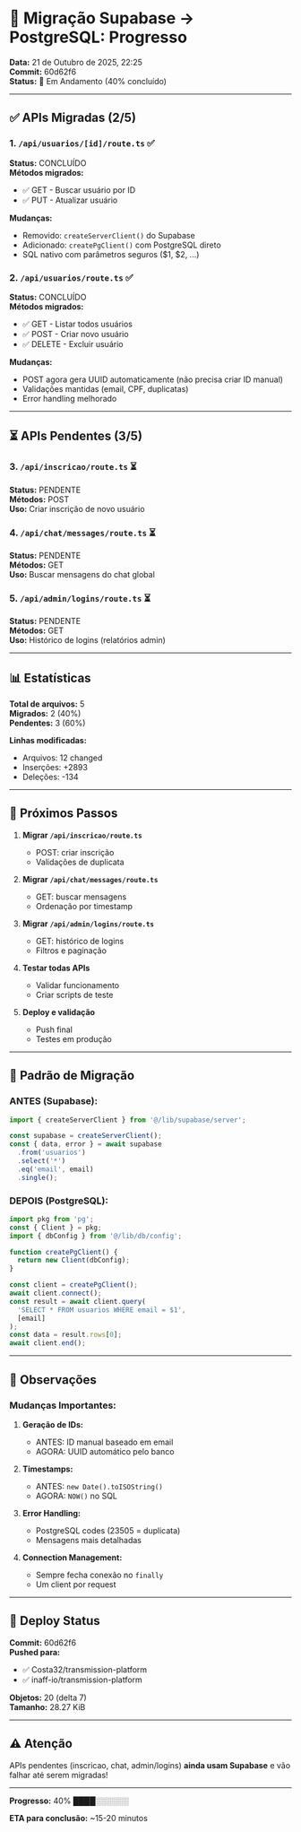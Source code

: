 # 🔄 Migração Supabase → PostgreSQL: Progresso

**Data:** 21 de Outubro de 2025, 22:25  
**Commit:** 60d62f6  
**Status:** 🔄 Em Andamento (40% concluído)

---

## ✅ APIs Migradas (2/5)

### 1. `/api/usuarios/[id]/route.ts` ✅
**Status:** CONCLUÍDO  
**Métodos migrados:**
- ✅ GET - Buscar usuário por ID
- ✅ PUT - Atualizar usuário

**Mudanças:**
- Removido: `createServerClient()` do Supabase
- Adicionado: `createPgClient()` com PostgreSQL direto
- SQL nativo com parâmetros seguros ($1, $2, ...)

### 2. `/api/usuarios/route.ts` ✅
**Status:** CONCLUÍDO  
**Métodos migrados:**
- ✅ GET - Listar todos usuários
- ✅ POST - Criar novo usuário
- ✅ DELETE - Excluir usuário

**Mudanças:**
- POST agora gera UUID automaticamente (não precisa criar ID manual)
- Validações mantidas (email, CPF, duplicatas)
- Error handling melhorado

---

## ⏳ APIs Pendentes (3/5)

### 3. `/api/inscricao/route.ts` ⏳
**Status:** PENDENTE  
**Métodos:** POST  
**Uso:** Criar inscrição de novo usuário

### 4. `/api/chat/messages/route.ts` ⏳
**Status:** PENDENTE  
**Métodos:** GET  
**Uso:** Buscar mensagens do chat global

### 5. `/api/admin/logins/route.ts` ⏳
**Status:** PENDENTE  
**Métodos:** GET  
**Uso:** Histórico de logins (relatórios admin)

---

## 📊 Estatísticas

**Total de arquivos:** 5  
**Migrados:** 2 (40%)  
**Pendentes:** 3 (60%)

**Linhas modificadas:**
- Arquivos: 12 changed
- Inserções: +2893
- Deleções: -134

---

## 🎯 Próximos Passos

1. **Migrar `/api/inscricao/route.ts`**
   - POST: criar inscrição
   - Validações de duplicata
   
2. **Migrar `/api/chat/messages/route.ts`**
   - GET: buscar mensagens
   - Ordenação por timestamp
   
3. **Migrar `/api/admin/logins/route.ts`**
   - GET: histórico de logins
   - Filtros e paginação

4. **Testar todas APIs**
   - Validar funcionamento
   - Criar scripts de teste
   
5. **Deploy e validação**
   - Push final
   - Testes em produção

---

## 🔧 Padrão de Migração

### ANTES (Supabase):
```typescript
import { createServerClient } from '@/lib/supabase/server';

const supabase = createServerClient();
const { data, error } = await supabase
  .from('usuarios')
  .select('*')
  .eq('email', email)
  .single();
```

### DEPOIS (PostgreSQL):
```typescript
import pkg from 'pg';
const { Client } = pkg;
import { dbConfig } from '@/lib/db/config';

function createPgClient() {
  return new Client(dbConfig);
}

const client = createPgClient();
await client.connect();
const result = await client.query(
  'SELECT * FROM usuarios WHERE email = $1',
  [email]
);
const data = result.rows[0];
await client.end();
```

---

## 📝 Observações

### Mudanças Importantes:

1. **Geração de IDs:**
   - ANTES: ID manual baseado em email
   - AGORA: UUID automático pelo banco

2. **Timestamps:**
   - ANTES: `new Date().toISOString()`
   - AGORA: `NOW()` no SQL

3. **Error Handling:**
   - PostgreSQL codes (23505 = duplicata)
   - Mensagens mais detalhadas

4. **Connection Management:**
   - Sempre fecha conexão no `finally`
   - Um client por request

---

## 🚀 Deploy Status

**Commit:** 60d62f6  
**Pushed para:**
- ✅ Costa32/transmission-platform
- ✅ inaff-io/transmission-platform

**Objetos:** 20 (delta 7)  
**Tamanho:** 28.27 KiB

---

## ⚠️ Atenção

APIs pendentes (inscricao, chat, admin/logins) **ainda usam Supabase** e vão falhar até serem migradas!

---

**Progresso:** 40% ████░░░░░░

**ETA para conclusão:** ~15-20 minutos
